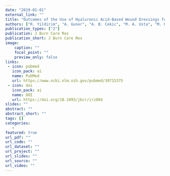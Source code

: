 ```yaml
---
date: "2019-01-01"
external_link: ""
title: "Outcomes of the Use of Hyaluronic Acid-Based Wound Dressings for the Treatment of Partial-Thickness Facial Burns"
authors: ["R. Yildirim", "A. Guner", "A. B. Cekic", "M. A. Usta", "M. Ulusahin", "S. Turkyilmaz"]
publication_types: ["2"]
publication: J Burn Care Res
publication_short: J Burn Care Res
image:
    caption: ""
    focal_point: ""
    preview_only: false
links:
 - icon: pubmed
   icon_pack: ai
   name: PubMed
   url: https://www.ncbi.nlm.nih.gov/pubmed/30715375
 - icon: doi
   icon_pack: ai
   name: DOI
   url: https://doi.org/10.1093/jbcr/irz004
slides: ""
abstract: ""
abstract_short: ""
tags: []
categories: 
   - 
featured: true
url_pdf: ""
url_code: ""
url_dataset: ""
url_project: ""
url_slides: ""
url_source: ""
url_video: ""
---
```

